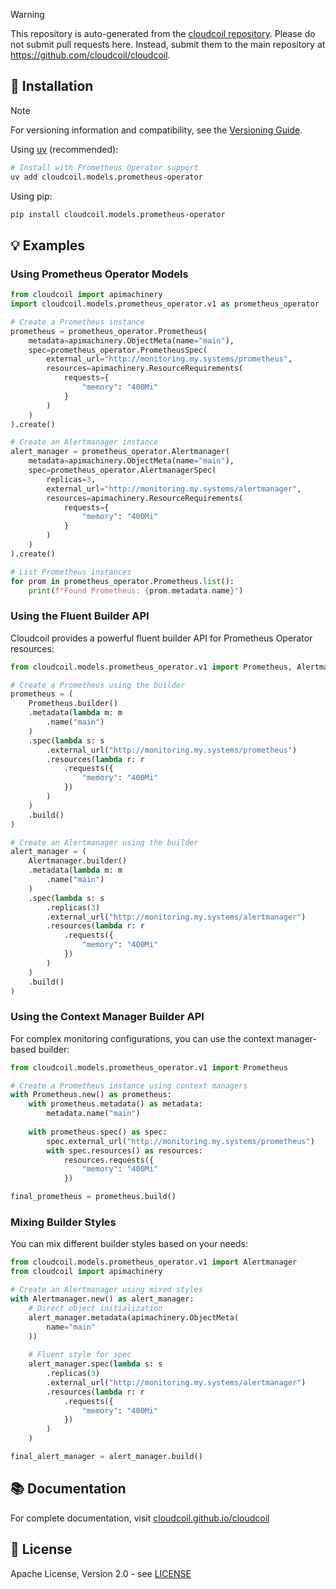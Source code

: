 > [!WARNING]  
> This repository is auto-generated from the [cloudcoil repository](https://github.com/cloudcoil/cloudcoil/tree/main/models/prometheus-operator). Please do not submit pull requests here. Instead, submit them to the main repository at https://github.com/cloudcoil/cloudcoil.


## 🔧 Installation

> [!NOTE]
> For versioning information and compatibility, see the [Versioning Guide](https://github.com/cloudcoil/cloudcoil/blob/main/VERSIONING.md).

Using [uv](https://github.com/astral-sh/uv) (recommended):

```bash
# Install with Prometheus Operator support
uv add cloudcoil.models.prometheus-operator
```

Using pip:

```bash
pip install cloudcoil.models.prometheus-operator
```

## 💡 Examples

### Using Prometheus Operator Models

```python
from cloudcoil import apimachinery
import cloudcoil.models.prometheus_operator.v1 as prometheus_operator

# Create a Prometheus instance
prometheus = prometheus_operator.Prometheus(
    metadata=apimachinery.ObjectMeta(name="main"),
    spec=prometheus_operator.PrometheusSpec(
        external_url="http://monitoring.my.systems/prometheus",
        resources=apimachinery.ResourceRequirements(
            requests={
                "memory": "400Mi"
            }
        )
    )
).create()

# Create an Alertmanager instance
alert_manager = prometheus_operator.Alertmanager(
    metadata=apimachinery.ObjectMeta(name="main"),
    spec=prometheus_operator.AlertmanagerSpec(
        replicas=3,
        external_url="http://monitoring.my.systems/alertmanager",
        resources=apimachinery.ResourceRequirements(
            requests={
                "memory": "400Mi"
            }
        )
    )
).create()

# List Prometheus instances
for prom in prometheus_operator.Prometheus.list():
    print(f"Found Prometheus: {prom.metadata.name}")
```

### Using the Fluent Builder API

Cloudcoil provides a powerful fluent builder API for Prometheus Operator resources:

```python
from cloudcoil.models.prometheus_operator.v1 import Prometheus, Alertmanager

# Create a Prometheus using the builder
prometheus = (
    Prometheus.builder()
    .metadata(lambda m: m
        .name("main")
    )
    .spec(lambda s: s
        .external_url("http://monitoring.my.systems/prometheus")
        .resources(lambda r: r
            .requests({
                "memory": "400Mi"
            })
        )
    )
    .build()
)

# Create an Alertmanager using the builder
alert_manager = (
    Alertmanager.builder()
    .metadata(lambda m: m
        .name("main")
    )
    .spec(lambda s: s
        .replicas(3)
        .external_url("http://monitoring.my.systems/alertmanager")
        .resources(lambda r: r
            .requests({
                "memory": "400Mi"
            })
        )
    )
    .build()
)
```

### Using the Context Manager Builder API

For complex monitoring configurations, you can use the context manager-based builder:

```python
from cloudcoil.models.prometheus_operator.v1 import Prometheus

# Create a Prometheus instance using context managers
with Prometheus.new() as prometheus:
    with prometheus.metadata() as metadata:
        metadata.name("main")
    
    with prometheus.spec() as spec:
        spec.external_url("http://monitoring.my.systems/prometheus")
        with spec.resources() as resources:
            resources.requests({
                "memory": "400Mi"
            })

final_prometheus = prometheus.build()
```

### Mixing Builder Styles

You can mix different builder styles based on your needs:

```python
from cloudcoil.models.prometheus_operator.v1 import Alertmanager
from cloudcoil import apimachinery

# Create an Alertmanager using mixed styles
with Alertmanager.new() as alert_manager:
    # Direct object initialization
    alert_manager.metadata(apimachinery.ObjectMeta(
        name="main"
    ))
    
    # Fluent style for spec
    alert_manager.spec(lambda s: s
        .replicas(3)
        .external_url("http://monitoring.my.systems/alertmanager")
        .resources(lambda r: r
            .requests({
                "memory": "400Mi"
            })
        )
    )

final_alert_manager = alert_manager.build()
```

## 📚 Documentation

For complete documentation, visit [cloudcoil.github.io/cloudcoil](https://cloudcoil.github.io/cloudcoil)

## 📜 License

Apache License, Version 2.0 - see [LICENSE](LICENSE)
